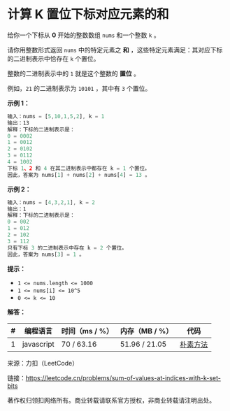 # 计算 K 置位下标对应元素的和

给你一个下标从 **0** 开始的整数数组 `nums` 和一个整数 `k` 。

请你用整数形式返回 `nums` 中的特定元素之 **和** ，这些特定元素满足：其对应下标的二进制表示中恰存在 `k` 个置位。

整数的二进制表示中的 `1` 就是这个整数的 **置位** 。

例如，`21` 的二进制表示为 `10101` ，其中有 `3` 个置位。

**示例 1：**

``` javascript
输入：nums = [5,10,1,5,2], k = 1
输出：13
解释：下标的二进制表示是：
0 = 0002
1 = 0012
2 = 0102
3 = 0112
4 = 1002
下标 1、2 和 4 在其二进制表示中都存在 k = 1 个置位。
因此，答案为 nums[1] + nums[2] + nums[4] = 13 。
```

**示例 2：**

``` javascript
输入：nums = [4,3,2,1], k = 2
输出：1
解释：下标的二进制表示是：
0 = 002
1 = 012
2 = 102
3 = 112
只有下标 3 的二进制表示中存在 k = 2 个置位。
因此，答案为 nums[3] = 1 。
```

**提示：**

- `1 <= nums.length <= 1000`
- `1 <= nums[i] <= 10^5`
- `0 <= k <= 10`

**解答：**

**#**|**编程语言**|**时间（ms / %）**|**内存（MB / %）**|**代码**
--|--|--|--|--
1|javascript|70 / 63.16|51.96 / 21.05|[朴素方法](./javascript/ac_v1.js)

来源：力扣（LeetCode）

链接：https://leetcode.cn/problems/sum-of-values-at-indices-with-k-set-bits

著作权归领扣网络所有。商业转载请联系官方授权，非商业转载请注明出处。
